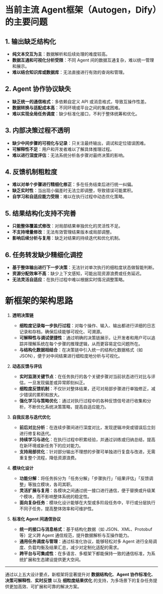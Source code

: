 # 当前主流 Agent框架（Autogen，Dify）的主要问题

## 1. 输出缺乏结构化
- **纯文本交互为主**：数据解析和后续处理的难度较高。  
- **数据互通和可视化分析受限**：不同 Agent 间的数据互通复杂，难以统一管理和展示。  
- **难以结合知识库或数据库**：无法直接进行有效的查询和管理。

## 2. Agent 协作协议缺失
- **缺乏统一的通信格式**：多依赖自定义 API 或消息格式，导致互操作性差。  
- **数据转换与适配成本高**：不同环境或平台之间的集成困难。  
- **难以实现全局任务调度**：缺少标准化接口，不利于整体统筹和优化。

## 3. 内部决策过程不透明
- **缺少中间步骤的可视化与记录**：只关注最终输出，调试和定位错误困难。  
- **可解释性不足**：用户和开发者难以了解具体推理过程。  
- **难以进行深度评估**：无法系统分析各步骤对最终决策的影响。

## 4. 反馈机制粗粒度
- **难以对单个步骤进行精细化修正**：多在任务结束后进行统一纠偏。  
- **缺乏实时性**：当出现小偏差时无法立即调整，导致错误可能累积。  
- **自学习和自适应能力受限**：难以在执行过程中动态优化策略。

## 5. 结果结构化支持不完善
- **只能整体覆盖式修改**：对局部结果单独优化的灵活性不足。  
- **不支持增量修改**：无法有效管理结果版本或局部调整。  
- **影响后续分析与复用**：缺乏对结果的持续迭代和优化机制。

## 6. 任务转发缺少精细化调控
- **基于整体输出进行下一步决策**：无法针对单次执行的细粒度状态做智能判断。  
- **资源分配效率不高**：缺少上下文感知，可能出现资源浪费或任务延迟。  
- **无法灵活自适应**：在执行过程中难以根据实时情况调整策略。


# 新框架的架构思路

1. **透明决策链**  
   - **细粒度记录每一步执行过程**：对每个操作、输入、输出都进行详细的日志记录和存档，确保后续能够可视化、可溯源。  
   - **可解释性与调试便捷性**：通过明确的决策链展示，让开发者和用户可以追踪并理解系统在每个步骤的推理逻辑，从而更容易定位问题所在。  
   - **与结构化数据相结合**：在决策链中引入统一的结构化数据格式（如 JSON），便于对中间结果进行细粒度地分析与可视化。

2. **动态反馈与评估**  
   - **实时监测关键节点**：在任务执行的各个关键步骤对当前状态进行对比与评估，一旦发现偏差或异常即刻纠正。  
   - **细粒度反馈机制**：不仅针对整体结果，还可对局部步骤进行单独修正，减少错误的累积和放大。  
   - **强化学习与策略优化**：通过对执行过程中的各种反馈信号进行收集和分析，不断优化系统决策策略，提高自适应能力。

3. **自我反思与迭代优化**  
   - **前后对比分析**：在连续步骤间进行深度对比，发现逻辑冲突或错误后立刻进行修复和迭代。  
   - **持续学习与进化**：在执行过程中积累经验，并通过训练或归纳总结，提高在新环境或新任务下的应对能力。  
   - **支持局部优化**：针对部分输出不理想的步骤可单独进行复盘与改进，无需重复整个流程，降低资源浪费。

4. **模块化设计**  
   - **功能分解**：将任务拆分为「任务分解」「步骤执行」「结果评估」「反馈调整」等独立模块，各司其职。  
   - **灵活扩展与复用**：各模块之间通过统一接口进行通信，便于替换或升级某个模块，而不影响整体系统的稳定性。  
   - **面向复杂任务**：模块化设计能够在大型或多阶段任务中，平行或分层执行不同子任务，提高整体效率和可维护性。

5. **标准化 Agent 间通信协议**  
   - **统一的接口与消息格式**：基于结构化数据（如 JSON、XML、Protobuf 等）定义跨 Agent 通信规范，提升数据解析与互操作能力。  
   - **通用任务调度与管理**：通过标准化协议，能够轻松对多 Agent 进行全局调度、负载均衡及结果汇总，减少对定制化适配的需求。  
   - **跨平台与可集成性**：在多语言、多框架下都能保持一致的通信标准，为系统扩展和生态建设提供更大空间。

---

通过以上五大设计要点，新框架将显著提升对 **数据结构化**、**Agent 协作标准化**、**决策可解释性**、**实时反馈** 以及 **细粒度结果优化** 的支持，为多场景下的复杂任务提供更加高效、可扩展和可靠的解决方案。


